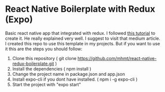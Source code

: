 # React Native Boilerplate with Redux (Expo)
Basic react native app that integrated with redux. I followed [this tutorial](https://medium.com/mesan-digital/tutorial-react-native-redux-boilerplate-4899f5c4f431)
to create it. He really explained very well. I suggest to visit that medium article. I created this repo to use this template in my projects.
But if you want to use it this are the steps you should follow:

1. Clone this repository ( git clone https://github.com/mhmt/react-native-redux-boilerplate.git )
2. Install the dependencies ( npm install )
3. Change the project name in package.json and app.json
4. Install expo-cli if you dont have installed. ( npm i -g expo-cli )
5. Start the project with "expo start"

